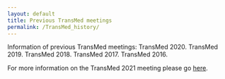 ```yaml
---
layout: default
title: Previous TransMed meetings
permalink: /TransMed_history/
---
```


Information of previous TransMed meetings:
TransMed 2020. 
TransMed 2019.
TransMed 2018.
TransMed 2017.
TransMed 2016.

For more information on the TransMed 2021 meeting please go [here](https://transmed.github.io/).
